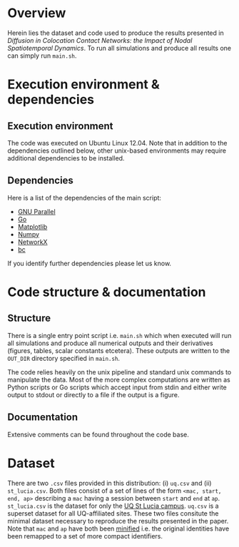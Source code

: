 # Overview

Herein lies the dataset and code used to produce the results presented in
*Diffusion in Colocation Contact Networks: the Impact of Nodal Spatiotemporal
Dynamics*.  To run all simulations and produce all results one can simply run
`main.sh`.

# Execution environment & dependencies

## Execution environment

The code was executed on Ubuntu Linux 12.04.  Note that in addition to the
dependencies outlined below, other unix-based environments may require
additional dependencies to be installed.

## Dependencies

Here is a list of the dependencies of the main script:

* [GNU Parallel](http://www.gnu.org/software/parallel/)
* [Go](https://golang.org/)
* [Matplotlib](http://matplotlib.org/)
* [Numpy](http://www.numpy.org/)
* [NetworkX](https://networkx.github.io/)
* [bc](https://www.gnu.org/software/bc/manual/html_mono/bc.html)

If you identify further dependencies please let us know.

# Code structure & documentation

## Structure

There is a single entry point script i.e. `main.sh` which when executed will
run all simulations and produce all numerical outputs and their derivatives
(figures, tables, scalar constants etcetera).  These outputs are written to the
`OUT_DIR` directory specified in `main.sh`.

The code relies heavily on the unix pipeline and standard unix commands to
manipulate the data.  Most of the more complex computations are written as
Python scripts or Go scripts which accept input from stdin and either write
output to stdout or directly to a file if the output is a figure.

## Documentation

Extensive comments can be found throughout the code base.

# Dataset 

There are two `.csv` files provided in this distribution: (i) `uq.csv` and (ii)
`st_lucia.csv`.  Both files consist of a set of lines of the form `<mac, start,
end, ap>` describing a `mac` having a session between `start` and `end` at `ap`.
`st_lucia.csv` is the dataset for only the
[UQ St Lucia campus](http://en.wikipedia.org/wiki/University_of_Queensland#St_Lucia_campus).
`uq.csv` is a superset dataset for all UQ-affiliated sites.  These two files
consitute the minimal dataset necessary to reproduce the results presented in
the paper.  Note that `mac` and `ap` have both been
[minified](http://en.wikipedia.org/wiki/Minification_%28programming%29) i.e. the
original identities have been remapped to a set of more compact identifiers.
